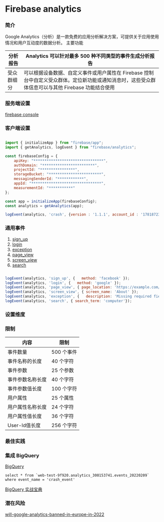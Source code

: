 # Firebase analytics

### 简介

Google Analytics（分析）是一款免费的应用分析解决方案，可提供关于应用使用情况和用户互动度的数据分析。
主要功能  

|分析报告|Analytics 可以针对最多 500 种不同类型的事件生成分析报告|
|----|----|
|受众群细分|可以根据设备数据、自定义事件或用户属性在 Firebase 控制台中自定义受众群体。定位新功能或通知消息时，这些受众群体信息可以与其他 Firebase 功能结合使用|

### 服务端设置

[firebase console](https://console.firebase.google.com/)

### 客户端设置

```js

import { initializeApp } from "firebase/app";
import { getAnalytics, logEvent } from "firebase/analytics";

const firebaseConfig = {
    apiKey: "********************************",
    authDomain: "************************",
    projectId: "****************",
    storageBucket: "************************",
    messagingSenderId: "************",
    appId: "********************************",
    measurementId: "***********"
};

const app = initializeApp(firebaseConfig);
const analytics = getAnalytics(app);

logEvent(analytics, 'crash', {version : '1.1.1', account_id : '178187233', user_agent : 'firefox', company : '2', route : 'express', env : 'test', });

```

### 通用事件

1. [sign_up](https://developers.google.com/gtagjs/reference/event#sign_up)
2. [login](https://developers.google.com/gtagjs/reference/event#login)
3. [exception](https://developers.google.com/gtagjs/reference/event#exception)
4. [page_view](https://developers.google.com/gtagjs/reference/event#page_view)
5. [screen_view](https://developers.google.com/gtagjs/reference/event#screen_view)
6. [search](https://developers.google.com/gtagjs/reference/event#search)

```js

logEvent(analytics, 'sign_up', {   method: 'facebook' });
logEvent(analytics, 'login', {   method: 'google' });
logEvent(analytics, 'page_view', { page_location: 'https://example.com/about', page_path: '/about', page_title: 'About' });
logEvent(analytics, 'screen_view', { screen_name: 'About' });
logEvent(analytics, 'exception', {   description: 'Missing required field.', fatal: false });
logEvent(analytics, 'search', { search_term: 'computer'});

```

### 设置维度

### 限制

|内容|限制|
|----|----|
|事件数量|500 个事件|
|事件名称的长度|40 个字符|
|事件参数|25 个参数|
|事件参数名称长度|40 个字符|
|事件参数值长度|100 个字符|
|用户属性|25 个属性|
|用户属性名称长度|24 个字符|
|用户属性值长度|36 个字符|
|User-Id值长度|256 个字符|

### 最佳实践

### 集成 BigQuery

[BigQuery](https://console.cloud.google.com/bigquery?project=web-test-9f920)

```
select * from `web-test-9f920.analytics_300153741.events_20220209` where event_name = 'crash_event'
```

[BigQuery 实战宝典](https://support.google.com/analytics/answer/4419694#zippy=%2C%E6%9C%AC%E6%96%87%E5%8C%85%E5%90%AB%E7%9A%84%E4%B8%BB%E9%A2%98)

### 潜在风险

[will-google-analytics-banned-in-europe-in-2022](https://www.eseller365.com/will-google-analytics-banned-in-europe-in-2022/)